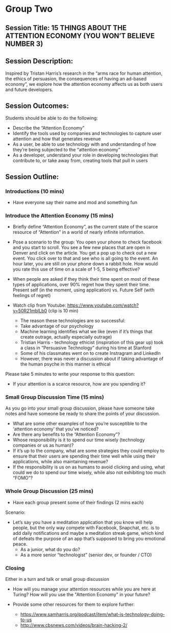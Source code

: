 # Group Two
 
## Session Title: 15 THINGS ABOUT THE ATTENTION ECONOMY (YOU WON’T BELIEVE NUMBER 3)
 
## Session Description: 
Inspired by Tristan Harris’s research in the “arms race for human attention, the ethics of persuasion, the consequences of having an ad-based economy”, we explore how the attention economy affects us as both users and future developers. 

## Session Outcomes: 
 
Students should be able to do the following:
 
* Describe the “Attention Economy”
* Identify the tools used by companies and technologies to capture user attention and how that generates revenue
* As a user, be able to use technology with and understanding of how they’re being subjected to the “attention economy”
* As a developer, understand your role in developing technologies that contribute to, or take away from, creating tools that pull in users
 
## Session Outline:

### Introductions (10 mins)
 * Have everyone say their name and mod and something fun
 
### Introduce the Attention Economy (15 mins)

  * Briefly define “Attention Economy”, as the current state of the scarce resource of “Attention” in a world of nearly infinite information.
  * Pose a scenario to the group:
   You open your phone to check facebook and you start to scroll.  You see a few new places that are open in Denver and click on the article.  You get a pop up to check out a new event.  You click over to that and see who is all going to the event.  An hour later, you are still on your phone down a rabbit hole.  How would you rate this use of time on a scale of 1-5, 5 being effective? 
  * When people are asked if they think their time spent on most of these types of applications, over 90% regret how they spent their time. Present self (in the moment, using application) vs. Future Self (with feelings of regret)

 * Watch clip from Youtube: https://www.youtube.com/watch?v=50R21mblLb0 (clip is 10 min)

    * The reason these technologies are so successful:
     * Take advantage of our psychology 
     * Machine learning identifies what we like (even if it’s things that create outrage, actually especially outrage) 
     * Tristian Harris - technology ethicist (inspiration of this gear up) took a class in “Persuasive Technology” during his time at Stanford
     * Some of his classmates went on to create Instragram and LinkedIn
     * However, there was never a discussion about if taking advantage of the human psyche in this manner is ethical
 
Please take 5 minutes to write your response to this question: 
   * If your attention is a scarce resource, how are you spending it?
  

### Small Group Discussion Time (15 mins)
As you go into your small group discussion, please have someone take notes and have someone be ready to share the points of your discussion.  
  * What are some other examples of how you’re susceptible to the ‘attention economy’ that you’ve noticed?  
  * Are there any benefits to the “Attention Economy”?
  * Whose responsibility is it to spend our time wisely (technology companies or us as human)? 
  * If it’s up to the company, what are some strategies they could employ to ensure that their users are spending their time well while using their applications, while also maintaining revenue? 
  * If the responsibility is us on as humans to avoid clicking and using, what could we do to spend our time wisely, while also not exhibiting too much “FOMO”? 

### Whole Group Discussion (25 mins)
 * Have each group present some of their findings (2 mins each)
 
 Scenario:
 * Let’s say you have a meditation application that you know will help people, but the only way compete with Facebook, Snapchat, etc. is to add daily notifications and maybe a meditation streak game, which kind of defeats the purpose of an app that’s supposed to bring you emotional peace. 
   * As a junior, what do you do? 
   * As a more senior “technologist” (senior dev, or founder / CTO)
   
### Closing
Either in a turn and talk or small group discussion

* How will you manage your attention resources while you are here at Turing?  How will you use the "Attention Economy" in your future?


* Provide some other resources for them to explore further:
  * https://www.samharris.org/podcast/item/what-is-technology-doing-to-us 
  * http://www.cbsnews.com/videos/brain-hacking-2/

 
 
